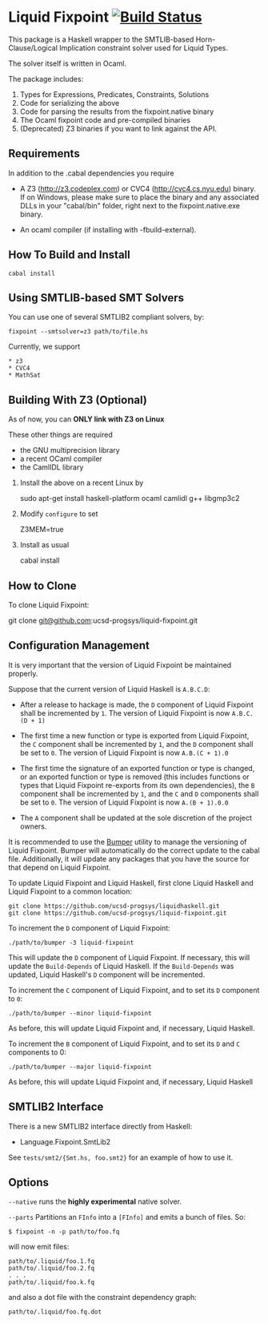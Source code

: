 Liquid Fixpoint [![Build Status](https://travis-ci.org/ucsd-progsys/liquid-fixpoint.svg?branch=master)](https://travis-ci.org/ucsd-progsys/liquid-fixpoint)
===============

This package is a Haskell wrapper to the SMTLIB-based
Horn-Clause/Logical Implication constraint solver used
for Liquid Types.

The solver itself is written in Ocaml.

The package includes:

1. Types for Expressions, Predicates, Constraints, Solutions
2. Code for serializing the above
3. Code for parsing the results from the fixpoint.native binary
4. The Ocaml fixpoint code and pre-compiled binaries
5. (Deprecated) Z3 binaries if you want to link against the API.

Requirements
------------

In addition to the .cabal dependencies you require

- A Z3 (<http://z3.codeplex.com>) or CVC4 (<http://cvc4.cs.nyu.edu>) binary.
  If on Windows, please make sure to place the binary and any associated DLLs
  in your "cabal/bin" folder, right next to the fixpoint.native.exe binary.

- An ocaml compiler (if installing with -fbuild-external).

How To Build and Install
------------------------

    cabal install

Using SMTLIB-based SMT Solvers
------------------------------

You can use one of several SMTLIB2 compliant solvers, by:

    fixpoint --smtsolver=z3 path/to/file.hs

Currently, we support

    * z3
    * CVC4
    * MathSat

Building With Z3 (Optional)
---------------------------

As of now, you can **ONLY link with Z3 on Linux**

These other things are required

- the GNU multiprecision library
- a recent OCaml compiler
- the CamlIDL library

1. Install the above on a recent Linux by

    sudo apt-get install haskell-platform ocaml camlidl g++ libgmp3c2

2. Modify `configure` to set

    Z3MEM=true

3. Install as usual

    cabal install

How to Clone
------------

To clone Liquid Fixpoint:

git clone git@github.com:ucsd-progsys/liquid-fixpoint.git

Configuration Management
------------------------

It is very important that the version of Liquid Fixpoint be maintained properly.

Suppose that the current version of Liquid Haskell is `A.B.C.D`:

+ After a release to hackage is made, the `D` component of Liquid Fixpoint shall be incremented by `1`. The version of Liquid Fixpoint is now `A.B.C.(D + 1)`

+ The first time a new function or type is exported from Liquid Fixpoint, the `C` component shall be incremented by `1`, and the `D` component shall be set to `0`. The version of Liquid Fixpoint is now `A.B.(C + 1).0`

+ The first time the signature of an exported function or type is changed, or an exported function or type is removed (this includes functions or types that Liquid Fixpoint re-exports from its own dependencies), the `B` component shall be incremented by `1`, and the `C` and `D` components shall be set to `0`. The version of Liquid Fixpoint is now `A.(B + 1).0.0`

+ The `A` component shall be updated at the sole discretion of the project owners.

It is recommended to use the [Bumper](https://hackage.haskell.org/package/bumper) utility to manage the versioning of Liquid Fixpoint. Bumper will automatically do the correct update to the cabal file. Additionally, it will update any packages that you have the source for that depend on Liquid Fixpoint.

To update Liquid Fixpoint and Liquid Haskell, first clone Liquid Haskell and Liquid Fixpoint to a common location:

```
git clone https://github.com/ucsd-progsys/liquidhaskell.git
git clone https://github.com/ucsd-progsys/liquid-fixpoint.git
```

To increment the `D` component of Liquid Fixpoint:

```
./path/to/bumper -3 liquid-fixpoint
```

This will update the `D` component of Liquid Fixpoint. If necessary, this will update the `Build-Depends` of Liquid Haskell. If the `Build-Depends` was updated, Liquid Haskell's `D` component will be incremented.

To increment the `C` component of Liquid Fixpoint, and to set its `D` component to `0`:

```
./path/to/bumper --minor liquid-fixpoint
```

As before, this will update Liquid Fixpoint and, if necessary, Liquid Haskell.

To increment the `B` component of Liquid Fixpoint, and to set its `D` and `C` components to 0:

```
./path/to/bumper --major liquid-fixpoint
```

As before, this will update Liquid Fixpoint and, if necessary, Liquid Haskell

SMTLIB2 Interface
-----------------

There is a new SMTLIB2 interface directly from Haskell:

+ Language.Fixpoint.SmtLib2

See `tests/smt2/{Smt.hs, foo.smt2}` for an example of how to use it.

Options
-------

`--native` runs the **highly experimental** native solver.

`--parts` Partitions an `FInfo` into a `[FInfo]` and emits a bunch of files. So:

    $ fixpoint -n -p path/to/foo.fq

will now emit files:

    path/to/.liquid/foo.1.fq
    path/to/.liquid/foo.2.fq
    . . .
    path/to/.liquid/foo.k.fq

and also a dot file with the constraint dependency graph:

    path/to/.liquid/foo.fq.dot
